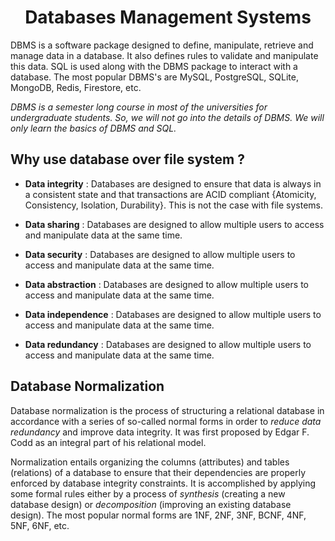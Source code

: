 <h1 align="center"> Databases Management Systems </h1>

DBMS is a software package designed to define, manipulate, retrieve and manage data in a database. It also defines rules to validate and manipulate this data. SQL is used along with the DBMS package to interact with a database. The most popular DBMS's are MySQL, PostgreSQL, SQLite, MongoDB, Redis, Firestore, etc.

_DBMS is a semester long course in most of the universities for undergraduate students. So, we will not go into the details of DBMS. We will only learn the basics of DBMS and SQL._

## Why use database over file system ?

- **Data integrity** : Databases are designed to ensure that data is always in a consistent state and that transactions are ACID compliant {Atomicity, Consistency, Isolation, Durability}. This is not the case with file systems.

- **Data sharing** : Databases are designed to allow multiple users to access and manipulate data at the same time.

- **Data security** : Databases are designed to allow multiple users to access and manipulate data at the same time.

- **Data abstraction** : Databases are designed to allow multiple users to access and manipulate data at the same time.

- **Data independence** : Databases are designed to allow multiple users to access and manipulate data at the same time.

- **Data redundancy** : Databases are designed to allow multiple users to access and manipulate data at the same time.

## Database Normalization

Database normalization is the process of structuring a relational database in accordance with a series of so-called normal forms in order to _reduce data redundancy_ and improve data integrity. It was first proposed by Edgar F. Codd as an integral part of his relational model.

Normalization entails organizing the columns (attributes) and tables (relations) of a database to ensure that their dependencies are properly enforced by database integrity constraints. It is accomplished by applying some formal rules either by a process of _synthesis_ (creating a new database design) or _decomposition_ (improving an existing database design). The most popular normal forms are 1NF, 2NF, 3NF, BCNF, 4NF, 5NF, 6NF, etc.
